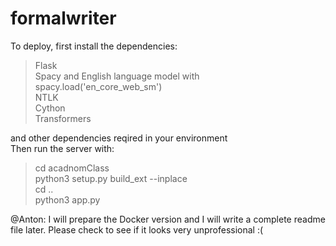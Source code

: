 # formalwriter
To deploy, first install the dependencies:

 > Flask<br>
 > Spacy and English language model with spacy.load('en_core_web_sm')<br> 
 > NTLK<br> 
 > Cython<br> 
 > Transformers<br>
 
and other dependencies reqired in your environment<br>
Then run the server with:

> cd acadnomClass<br> 
> python3 setup.py build_ext --inplace<br> 
> cd ..<br> 
> python3 app.py

@Anton: I will prepare the Docker version and I will write a complete readme file later. Please check to see if it looks very unprofessional :( 
